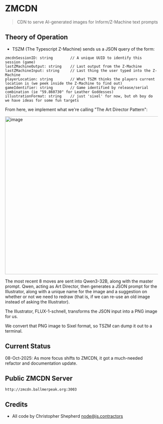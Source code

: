 # ZMCDN

> CDN to serve AI-generated images for Inform/Z-Machine text prompts

## Theory of Operation

- TSZM (The Typescript Z-Machine) sends us a JSON query of the form:
```
zmcdnSessionID: string        // A unique UUID to identify this session (game)
lastZMachineOutput: string    // Last output from the Z-Machine
lastZMachineInput: string     // Last thing the user typed into the Z-Machine
playerLocation: string        // What TSZM thinks the players current location is (we peek inside the Z-Machine to find out)
gameIdentifier: string        // Game identified by release/serial combination (ie "59.860730" for Leather Goddesses)
illustrationFormat: string    // just 'sixel' for now, but oh boy do we have ideas for some fun targets
```

From here, we implement what we're calling "The Art Director Pattern":

<img width="806" height="520" alt="image" src="https://github.com/user-attachments/assets/309c4904-40f4-4d4e-b65d-d7cacb17d46b" />

The most recent 8 moves are sent into Qwen3-32B, along with the master prompt. Qwen, acting as Art Director, then generates a JSON prompt for the Illustrator, along with a unique name for the image and a suggestion on whether or not we need to redraw (that is, if we can re-use an old image instead of asking the Illustrator).

The Illustrator, FLUX-1-schnell, transforms the JSON input into a PNG image for us.

We convert that PNG image to Sixel format, so TSZM can dump it out to a terminal.

## Current Status
08-Oct-2025: As more focus shifts to ZMCDN, it got a much-needed refactor and documentation update.

## Public ZMCDN Server

`http://zmcdn.ballmerpeak.org:3003`

## Credits
- All code by Christopher Shepherd <node@js.contractors>